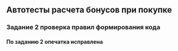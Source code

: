 ## Автотесты расчета бонусов при покупке

### Задание 2 проверка правил формирования кода

#### По заданию 2 опечатка исправлена